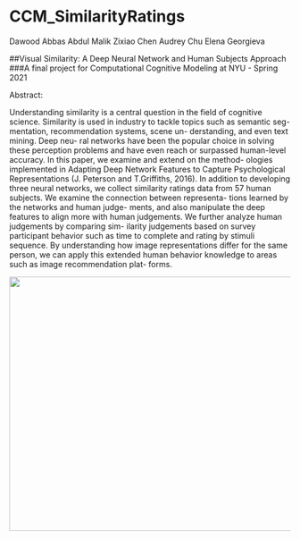 # CCM_SimilarityRatings

Dawood Abbas Abdul Malik
Zixiao Chen
Audrey Chu
Elena Georgieva 

##Visual Similarity: A Deep Neural Network and Human Subjects Approach
###A final project for Computational Cognitive Modeling at NYU - Spring 2021

Abstract:

Understanding similarity is a central question in the field of cognitive science. Similarity is used in industry to tackle topics such as semantic seg- mentation, recommendation systems, scene un- derstanding, and even text mining. Deep neu- ral networks have been the popular choice in solving these perception problems and have even reach or surpassed human-level accuracy. In this paper, we examine and extend on the method- ologies implemented in Adapting Deep Network Features to Capture Psychological Representations (J. Peterson and T.Griffiths, 2016). In addition to developing three neural networks, we collect similarity ratings data from 57 human subjects. We examine the connection between representa- tions learned by the networks and human judge- ments, and also manipulate the deep features to align more with human judgements. We further analyze human judgements by comparing sim- ilarity judgements based on survey participant behavior such as time to complete and rating by stimuli sequence. By understanding how image representations differ for the same person, we can apply this extended human behavior knowledge to areas such as image recommendation plat- forms.

<img src="https://raw.githubusercontent.com/audreychu/CCM_SimilarityRatings/main/Report_Visuals/figure23.png" width="615" height="455" />